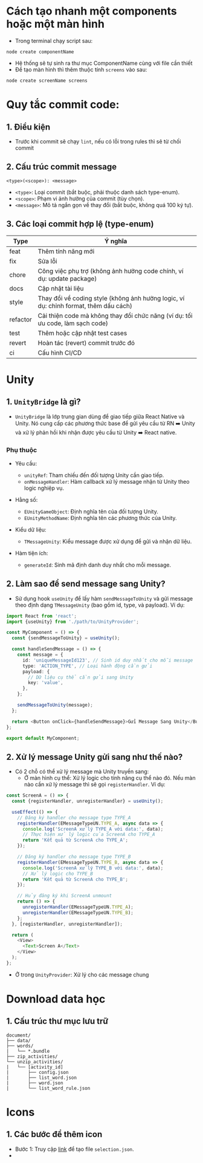 # Cách tạo nhanh một components hoặc một màn hình

- Trong terminal chạy script sau:

```
node create componentName
```

- Hệ thống sẽ tự sinh ra thư mục ComponentName cùng với file cần thiết
- Để tạo màn hình thì thêm thuộc tính `screens` vào sau:

```
node create screenName screens
```

# Quy tắc commit code:

## 1. Điều kiện

- Trước khi commit sẽ chạy `lint`, nếu có lỗi trong rules thì sẽ từ chối commit

## 2. Cấu trúc commit message

```
<type>(<scope>): <message>
```

- `<type>`: Loại commit (bắt buộc, phải thuộc danh sách type-enum).
- `<scope>`: Phạm vi ảnh hưởng của commit (tùy chọn).
- `<message>`: Mô tả ngắn gọn về thay đổi (bắt buộc, không quá 100 ký tự).

## 3. Các loại commit hợp lệ (type-enum)

| Type     | Ý nghĩa                                                                              |
| -------- | ------------------------------------------------------------------------------------ |
| feat     | Thêm tính năng mới                                                                   |
| fix      | Sửa lỗi                                                                              |
| chore    | Công việc phụ trợ (không ảnh hưởng code chính, ví dụ: update package)                |
| docs     | Cập nhật tài liệu                                                                    |
| style    | Thay đổi về coding style (không ảnh hưởng logic, ví dụ: chỉnh format, thêm dấu cách) |
| refactor | Cải thiện code mà không thay đổi chức năng (ví dụ: tối ưu code, làm sạch code)       |
| test     | Thêm hoặc cập nhật test cases                                                        |
| revert   | Hoàn tác (revert) commit trước đó                                                    |
| ci       | Cấu hình CI/CD                                                                       |

# Unity

## 1. `UnityBridge` là gì?

- `UnityBridge` là lớp trung gian dùng để giao tiếp giữa React Native và Unity. Nó cung cấp các phương thức base để gửi yêu cầu từ RN ➡️ Unity và xử lý phản hồi khi nhận được yêu cầu từ Unity ➡️ React native.

### Phụ thuộc

- Yêu cầu:

  - `unityRef`: Tham chiếu đến đối tượng Unity cần giao tiếp.
  - `onMessageHandler`: Hàm callback xử lý message nhận từ Unity theo logic nghiệp vụ.

- Hằng số:

  - `EUnityGameObject`: Định nghĩa tên của đối tượng Unity.
  - `EUnityMethodName`: Định nghĩa tên các phương thức của Unity.

- Kiểu dữ liệu:
  - `TMessageUnity`: Kiểu message được xử dụng để gửi và nhận dữ liệu.
- Hàm tiện ích:
  - `generateId`: Sinh mã định danh duy nhất cho mỗi message.

## 2. Làm sao để send message sang Unity?

- Sử dụng hook `useUnity` để lấy hàm `sendMessageToUnity` và gửi message theo định dạng `TMessageUnity` (bao gồm id, type, và payload). Ví dụ:

```typescript
import React from 'react';
import {useUnity} from './path/to/UnityProvider';

const MyComponent = () => {
  const {sendMessageToUnity} = useUnity();

  const handleSendMessage = () => {
    const message = {
      id: 'uniqueMessageId123', // Sinh id duy nhất cho mỗi message
      type: 'ACTION_TYPE', // Loại hành động cần gửi
      payload: {
        // Dữ liệu cụ thể cần gửi sang Unity
        key: 'value',
      },
    };

    sendMessageToUnity(message);
  };

  return <Button onClick={handleSendMessage}>Gửi Message Sang Unity</Button>;
};

export default MyComponent;
```

## 2. Xử lý message Unity gửi sang như thế nào?

- Có 2 chỗ có thể xử lý message mà Unity truyền sang:
  - Ở màn hình cụ thể: Xử lý logic cho tính năng cụ thể nào đó. Nếu màn nào cần xử lý message thì sẽ gọi `registerHandler`. Ví dụ:

```typescript
const ScreenA = () => {
  const {registerHandler, unregisterHandler} = useUnity();

  useEffect(() => {
    // Đăng ký handler cho message type TYPE_A
    registerHandler(EMessageTypeUN.TYPE_A, async data => {
      console.log('ScreenA xử lý TYPE_A với data:', data);
      // Thực hiện xử lý logic của ScreenA cho TYPE_A
      return 'Kết quả từ ScreenA cho TYPE_A';
    });

    // Đăng ký handler cho message type TYPE_B
    registerHandler(EMessageTypeUN.TYPE_B, async data => {
      console.log('ScreenA xử lý TYPE_B với data:', data);
      // Xử lý logic cho TYPE_B
      return 'Kết quả từ ScreenA cho TYPE_B';
    });

    // Hủy đăng ký khi ScreenA unmount
    return () => {
      unregisterHandler(EMessageTypeUN.TYPE_A);
      unregisterHandler(EMessageTypeUN.TYPE_B);
    };
  }, [registerHandler, unregisterHandler]);

  return (
    <View>
      <Text>Screen A</Text>
    </View>
  );
};
```

- Ở trong `UnityProvider`: Xử lý cho các message chung

# Download data học

## 1. Cấu trúc thư mục lưu trữ

```
document/
├── data/
├── words/
|   └── *.bundle
├── zip_activities/
└── unzip_activities/
|   └── [activity_id]
|       ├── config.json
|       ├── list_word.json
|       ├── word.json
|       └── list_word_rule.json
```

# Icons

## 1. Các bước để thêm icon

- Bước 1: Truy cập [link](https://svgps.app/) để tạo file `selection.json`.
-
